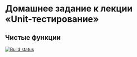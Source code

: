# Домашнее задание к лекции «Unit-тестирование»
## Чистые функции
[![Build status](https://ci.appveyor.com/api/projects/status/rcqa2n85wli6oxj7?svg=true)](https://ci.appveyor.com/project/PVLKorobov/nt-js2-4-1)

